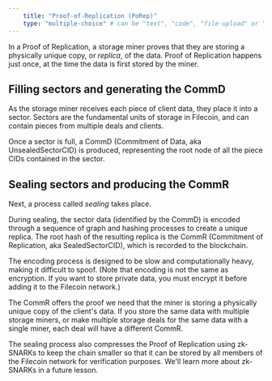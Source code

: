 ```yaml
---
    title: "Proof-of-Replication (PoRep)"
    type: "multiple-choice" # can be "text", "code", "file-upload" or "multiple-choice"
---
```


In a Proof of Replication, a storage miner proves that they are storing a physically unique copy, or _replica_, of the data. Proof of Replication happens just once, at the time the data is first stored by the miner.

## Filling sectors and generating the CommD

As the storage miner receives each piece of client data, they place it into a sector. Sectors are the fundamental units of storage in Filecoin, and can contain pieces from multiple deals and clients.

Once a sector is full, a CommD (Commitment of Data, aka UnsealedSectorCID) is produced, representing the root node of all the piece CIDs contained in the sector.

## Sealing sectors and producing the CommR

Next, a process called _sealing_ takes place.

During sealing, the sector data (identified by the CommD) is encoded through a sequence of graph and hashing processes to create a unique replica. The root hash of the resulting replica is the CommR (Commitment of Replication, aka SealedSectorCID), which is recorded to the blockchain.

The encoding process is designed to be slow and computationally heavy, making it difficult to spoof. (Note that encoding is not the same as encryption. If you want to store private data, you must encrypt it before adding it to the Filecoin network.)

The CommR offers the proof we need that the miner is storing a physically unique copy of the client's data. If you store the same data with multiple storage miners, or make multiple storage deals for the same data with a single miner, each deal will have a different CommR.

The sealing process also compresses the Proof of Replication using zk-SNARKs to keep the chain smaller so that it can be stored by all members of the Filecoin network for verification purposes. We'll learn more about zk-SNARKs in a future lesson.
